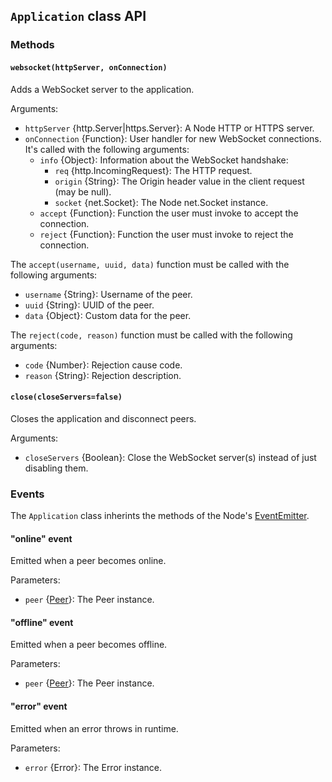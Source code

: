 ## `Application` class API


### Methods


#### `websocket(httpServer, onConnection)`

Adds a WebSocket server to the application.

Arguments:

* `httpServer` {http.Server|https.Server}: A Node HTTP or HTTPS server.
* `onConnection` {Function}: User handler for new WebSocket connections. It's called with the following arguments:
    * `info` {Object}: Information about the WebSocket handshake:
        - `req` {http.IncomingRequest}:  The HTTP request.
        - `origin` {String}: The Origin header value in the client request (may be null).
        - `socket` {net.Socket}: The Node net.Socket instance.
    * `accept` {Function}: Function the user must invoke to accept the connection.
    * `reject` {Function}: Function the user must invoke to reject the connection.

The `accept(username, uuid, data)` function must be called with the following arguments:

* `username` {String}: Username of the peer.
* `uuid` {String}: UUID of the peer.
* `data` {Object}: Custom data for the peer.

The `reject(code, reason)` function must be called with the following arguments:

* `code` {Number}: Rejection cause code.
* `reason` {String}: Rejection description.


#### `close(closeServers=false)`

Closes the application and disconnect peers.

Arguments:

* `closeServers` {Boolean}: Close the WebSocket server(s) instead of just disabling them.


### Events

The `Application` class inherints the methods of the Node's [EventEmitter](http://nodejs.org/api/events.html#events_class_events_eventemitter).


#### "online" event

Emitted when a peer becomes online.

Parameters:

* `peer` {[Peer](Peer.md)}: The Peer instance.


#### "offline" event

Emitted when a peer becomes offline.

Parameters:

* `peer` {[Peer](Peer.md)}: The Peer instance.


#### "error" event

Emitted when an error throws in runtime.

Parameters:

* `error` {Error}: The Error instance.
